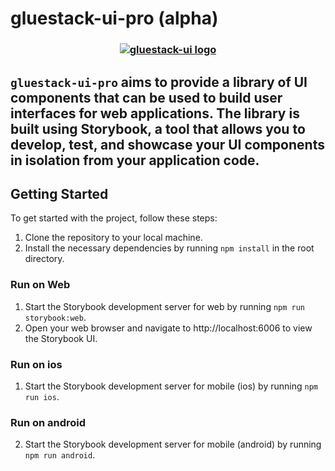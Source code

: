 # gluestack-ui-pro (alpha)

<h3 align="center">
  <a href="https://github.com/gluestack/gluestack-ui">
    <img src="https://raw.githubusercontent.com/gluestack/gluestack-ui/main/img/gluestack-ui-banner.svg" alt="gluestack-ui logo" >
  </a>
  <br>
</h3>

## `gluestack-ui-pro` aims to provide a library of UI components that can be used to build user interfaces for web applications. The library is built using Storybook, a tool that allows you to develop, test, and showcase your UI components in isolation from your application code.

## Getting Started

To get started with the project, follow these steps:

1. Clone the repository to your local machine.
2. Install the necessary dependencies by running `npm install` in the root directory.

### Run on Web

1. Start the Storybook development server for web by running `npm run storybook:web`.
2. Open your web browser and navigate to http://localhost:6006 to view the Storybook UI.

### Run on ios

1. Start the Storybook development server for mobile (ios) by running `npm run ios`.

### Run on android

2. Start the Storybook development server for mobile (android) by running `npm run android`.
